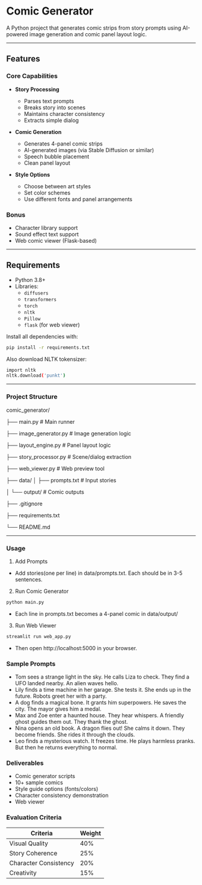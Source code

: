 # Comic Generator

A Python project that generates comic strips from story prompts using AI-powered image generation and comic panel layout logic.

---

## Features

### Core Capabilities
- **Story Processing**
  - Parses text prompts
  - Breaks story into scenes
  - Maintains character consistency
  - Extracts simple dialog

- **Comic Generation**
  - Generates 4-panel comic strips
  - AI-generated images (via Stable Diffusion or similar)
  - Speech bubble placement
  - Clean panel layout

- **Style Options**
  - Choose between art styles
  - Set color schemes
  - Use different fonts and panel arrangements

### Bonus
- Character library support
- Sound effect text support
- Web comic viewer (Flask-based)

---

## Requirements

- Python 3.8+
- Libraries:
  - `diffusers`
  - `transformers`
  - `torch`
  - `nltk`
  - `Pillow`
  - `flask` (for web viewer)

Install all dependencies with:

```bash
pip install -r requirements.txt
```

Also download NLTK tokensizer:

```bash
import nltk
nltk.download('punkt')
```

---

### Project Structure

comic_generator/

├── main.py                # Main runner

├── image_generator.py     # Image generation logic

├── layout_engine.py       # Panel layout logic

├── story_processor.py     # Scene/dialog extraction

├── web_viewer.py          # Web preview tool

├── data/
│   ├── prompts.txt        # Input stories

│   └── output/            # Comic outputs

├── .gitignore

├── requirements.txt

└── README.md

---

### Usage

1. Add Prompts
  - Add stories(one per line) in data/prompts.txt. Each should be in 3-5 sentences.
2. Run Comic Generator

```bash
python main.py
```
  - Each line in prompts.txt becomes a 4-panel comic in data/output/ 

3. Run Web Viewer

```bash
streamlit run web_app.py
```
  - Then open http://localhost:5000 in your browser.

### Sample Prompts
- Tom sees a strange light in the sky. He calls Liza to check. They find a UFO landed nearby. An alien waves hello.
- Lily finds a time machine in her garage. She tests it. She ends up in the future. Robots greet her with a party.
- A dog finds a magical bone. It grants him superpowers. He saves the city. The mayor gives him a medal.
- Max and Zoe enter a haunted house. They hear whispers. A friendly ghost guides them out. They thank the ghost.
- Nina opens an old book. A dragon flies out! She calms it down. They become friends. She rides it through the clouds.
- Leo finds a mysterious watch. It freezes time. He plays harmless pranks. But then he returns everything to normal.

### Deliverables
- Comic generator scripts
- 10+ sample comics
- Style guide options (fonts/colors)
- Character consistency demonstration
- Web viewer

### Evaluation Criteria
| Criteria              | Weight |
| --------------------- | ------ |
| Visual Quality        | 40%    |
| Story Coherence       | 25%    |
| Character Consistency | 20%    |
| Creativity            | 15%    |
